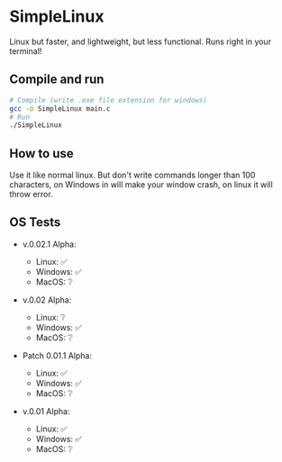 # SimpleLinux
Linux but faster, and lightweight, but less functional. Runs right in your terminal!

## Compile and run
```bash
# Compile (write .exe file extension for windows)
gcc -o SimpleLinux main.c
# Run
./SimpleLinux
```

## How to use
Use it like normal linux. But don't write commands longer than 100 characters, on Windows in will make your window crash, on linux it will throw error.

## OS Tests
- v.0.02.1 Alpha:
   - Linux: ✅
   - Windows: ✅
   - MacOS: ❔
 - v.0.02 Alpha:
   - Linux: ❔
   - Windows: ✅
   - MacOS: ❔
 - Patch 0.01.1 Alpha:
   - Linux: ✅
   - Windows: ✅
   - MacOS: ❔

 - v.0.01 Alpha:
   - Linux: ✅
   - Windows: ✅
   - MacOS: ❔
